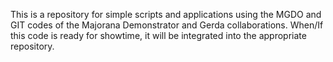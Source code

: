 This is a repository for simple scripts and applications using the MGDO and GIT codes of the Majorana Demonstrator and Gerda collaborations. 
When/If this code is ready for showtime, it will be integrated into the appropriate repository.
